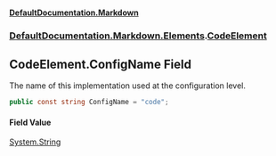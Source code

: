 #### [DefaultDocumentation\.Markdown](../../../../index.md 'index')
### [DefaultDocumentation\.Markdown\.Elements](../../../../index.md#DefaultDocumentation.Markdown.Elements 'DefaultDocumentation\.Markdown\.Elements').[CodeElement](index.md 'DefaultDocumentation\.Markdown\.Elements\.CodeElement')

## CodeElement\.ConfigName Field

The name of this implementation used at the configuration level\.

```csharp
public const string ConfigName = "code";
```

#### Field Value
[System\.String](https://docs.microsoft.com/en-us/dotnet/api/System.String 'System\.String')